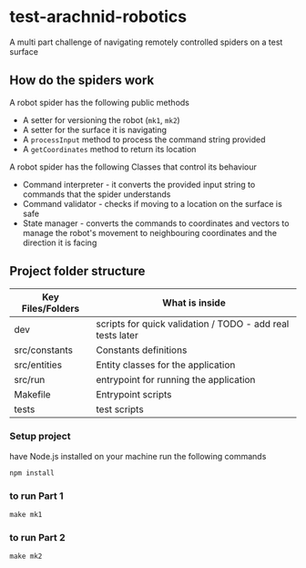 # test-arachnid-robotics

A multi part challenge of navigating remotely controlled spiders on a test surface

## How do the spiders work

A robot spider has the following public methods

- A setter for versioning the robot (`mk1`, `mk2`)
- A setter for the surface it is navigating
- A `processInput` method to process the command string provided
- A `getCoordinates` method to return its location

A robot spider has the following Classes that control its behaviour

- Command interpreter - it converts the provided input string to commands that the spider understands
- Command validator - checks if moving to a location on the surface is safe
- State manager - converts the commands to coordinates and vectors to manage the robot's movement to neighbouring coordinates and the direction it is facing

## Project folder structure

| Key Files/Folders | What is inside                                             |
| ----------------- | ---------------------------------------------------------- |
| dev               | scripts for quick validation / TODO - add real tests later |
| src/constants     | Constants definitions                                      |
| src/entities      | Entity classes for the application                         |
| src/run           | entrypoint for running the application                     |
| Makefile          | Entrypoint scripts                                         |
| tests             | test scripts                                               |

### Setup project

have Node.js installed on your machine
run the following commands

```
npm install
```

### to run Part 1

```
make mk1
```

### to run Part 2

```
make mk2
```
